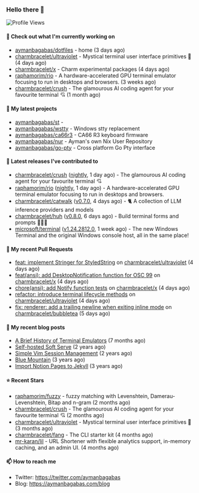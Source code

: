 ### Hello there 👋

![Profile Views](https://komarev.com/ghpvc/?username=aymanbagabas&label=PROFILE+VIEWS)

#### 👷 Check out what I'm currently working on

- [aymanbagabas/dotfiles](https://github.com/aymanbagabas/dotfiles) - home (3 days ago)
- [charmbracelet/ultraviolet](https://github.com/charmbracelet/ultraviolet) - Mystical terminal user interface primitives 🌈 (4 days ago)
- [charmbracelet/x](https://github.com/charmbracelet/x) - Charm experimental packages (4 days ago)
- [raphamorim/rio](https://github.com/raphamorim/rio) - A hardware-accelerated GPU terminal emulator focusing to run in desktops and browsers. (3 weeks ago)
- [charmbracelet/crush](https://github.com/charmbracelet/crush) - The glamourous AI coding agent for your favourite terminal 💘 (1 month ago)

#### 🌱 My latest projects

- [aymanbagabas/st](https://github.com/aymanbagabas/st) - 
- [aymanbagabas/wstty](https://github.com/aymanbagabas/wstty) - Windows stty replacement
- [aymanbagabas/ca66r3](https://github.com/aymanbagabas/ca66r3) - CA66 R3 keyboard firmware
- [aymanbagabas/nur](https://github.com/aymanbagabas/nur) - Ayman&#39;s own Nix User Repository
- [aymanbagabas/go-pty](https://github.com/aymanbagabas/go-pty) - Cross platform Go Pty interface

#### 🔭 Latest releases I've contributed to

- [charmbracelet/crush](https://github.com/charmbracelet/crush) ([nightly](https://github.com/charmbracelet/crush/releases/tag/nightly), 1 day ago) - The glamourous AI coding agent for your favourite terminal 💘
- [raphamorim/rio](https://github.com/raphamorim/rio) ([nightly](https://github.com/raphamorim/rio/releases/tag/nightly), 1 day ago) - A hardware-accelerated GPU terminal emulator focusing to run in desktops and browsers.
- [charmbracelet/catwalk](https://github.com/charmbracelet/catwalk) ([v0.7.0](https://github.com/charmbracelet/catwalk/releases/tag/v0.7.0), 4 days ago) - 🐈 A collection of LLM inference providers and models 
- [charmbracelet/huh](https://github.com/charmbracelet/huh) ([v0.8.0](https://github.com/charmbracelet/huh/releases/tag/v0.8.0), 6 days ago) - Build terminal forms and prompts 🤷🏻‍♀️
- [microsoft/terminal](https://github.com/microsoft/terminal) ([v1.24.2812.0](https://github.com/microsoft/terminal/releases/tag/v1.24.2812.0), 1 week ago) - The new Windows Terminal and the original Windows console host, all in the same place!

#### 🔨 My recent Pull Requests

- [feat: implement Stringer for StyledString](https://github.com/charmbracelet/ultraviolet/pull/53) on [charmbracelet/ultraviolet](https://github.com/charmbracelet/ultraviolet) (4 days ago)
- [feat(ansi): add DesktopNotification function for OSC 99](https://github.com/charmbracelet/x/pull/600) on [charmbracelet/x](https://github.com/charmbracelet/x) (4 days ago)
- [chore(ansi): add Notify function tests](https://github.com/charmbracelet/x/pull/599) on [charmbracelet/x](https://github.com/charmbracelet/x) (4 days ago)
- [refactor: introduce terminal lifecycle methods](https://github.com/charmbracelet/ultraviolet/pull/52) on [charmbracelet/ultraviolet](https://github.com/charmbracelet/ultraviolet) (4 days ago)
- [fix: renderer: add a trailing newline when exiting inline mode](https://github.com/charmbracelet/bubbletea/pull/1514) on [charmbracelet/bubbletea](https://github.com/charmbracelet/bubbletea) (5 days ago)

#### 📜 My recent blog posts

- [A Brief History of Terminal Emulators](https://aymanbagabas.com/blog/2025/03/11/a-brief-history-of-terminal-emulators.html) (7 months ago)
- [Self-hosted Soft Serve](https://aymanbagabas.com/blog/2023/04/28/self-hosted-soft-serve.html) (2 years ago)
- [Simple Vim Session Management](https://aymanbagabas.com/blog/2023/04/13/simple-vim-session-management.html) (2 years ago)
- [Blue Mountain](https://aymanbagabas.com/blog/2022/06/02/blue-mountain.html) (3 years ago)
- [Import Notion Pages to Jekyll](https://aymanbagabas.com/blog/2022/03/29/import-notion-pages-to-jekyll.html) (3 years ago)

#### ⭐ Recent Stars

- [raphamorim/fuzzy](https://github.com/raphamorim/fuzzy) - fuzzy matching with Levenshtein, Damerau-Levenshtein, Bitap and n-gram (2 months ago)
- [charmbracelet/crush](https://github.com/charmbracelet/crush) - The glamourous AI coding agent for your favourite terminal 💘 (2 months ago)
- [charmbracelet/ultraviolet](https://github.com/charmbracelet/ultraviolet) - Mystical terminal user interface primitives 🌈 (3 months ago)
- [charmbracelet/fang](https://github.com/charmbracelet/fang) - The CLI starter kit (4 months ago)
- [mr-karan/lil](https://github.com/mr-karan/lil) - URL Shortener with flexible analytics support, in-memory caching, and an admin UI. (4 months ago)

#### 📫 How to reach me

- Twitter: https://twitter.com/aymanbagabas
- Blog: https://aymanbagabas.com/blog
